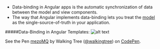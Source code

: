 * Data-binding in Angular apps is the automatic synchronization of data between the model and view components.
* The way that Angular implements data-binding lets you treat the <a class="x-grid-item"  href='/slidedeck/#1. Overview/2 Core-Concepts/6. Model' target="_blank">model</a> as the single-source-of-truth in your application.

#####Data-Binding in Angular Templates:
![alt text](https://docs.angularjs.org/img/Two_Way_Data_Binding.png "MVC")

<p data-height="268" data-theme-id="0" data-slug-hash="mezoMQ" data-default-tab="result" data-user="walkingtree" class='codepen'>See the Pen <a href='http://codepen.io/walkingtree/pen/mezoMQ/'>mezoMQ</a> by Walking Tree (<a href='http://codepen.io/walkingtree'>@walkingtree</a>) on <a href='http://codepen.io'>CodePen</a>.</p>
<script async src="//assets.codepen.io/assets/embed/ei.js"></script>

